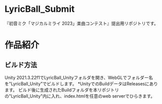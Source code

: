 # LyricBall_Submit
『初音ミク「マジカルミライ 2023」楽曲コンテスト』提出用リポジトリです。
# 作品紹介

## ビルド方法
Unity 2021.3.22f1でLyricBall_Unityフォルダを開き、WebGLでフォルダー名を"LyricBall_Unity"でビルドします。
*UnityでのBuildデータはReleasesにあります。
ビルド後に生成されたBuildフォルダを本リポジトリの"LyricBall_Unity"内に入れ、index.htmlを任意のweb serverでひらきます。
